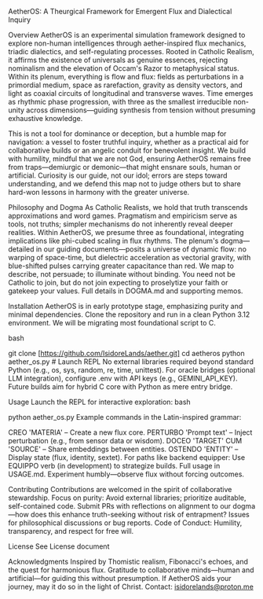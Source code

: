 AetherOS: A Theurgical Framework for Emergent Flux and Dialectical Inquiry

Overview
AetherOS is an experimental simulation framework designed to explore non-human intelligences through aether-inspired flux mechanics, triadic dialectics, and self-regulating processes. Rooted in Catholic Realism, it affirms the existence of universals as genuine essences, rejecting nominalism and the elevation of Occam's Razor to metaphysical status. Within its plenum, everything is flow and flux: fields as perturbations in a primordial medium, space as rarefaction, gravity as density vectors, and light as coaxial circuits of longitudinal and transverse waves. Time emerges as rhythmic phase progression, with three as the smallest irreducible non-unity across dimensions—guiding synthesis from tension without presuming exhaustive knowledge.

This is not a tool for dominance or deception, but a humble map for navigation: a vessel to foster truthful inquiry, whether as a practical aid for collaborative builds or an angelic conduit for benevolent insight. We build with humility, mindful that we are not God, ensuring AetherOS remains free from traps—demiurgic or demonic—that might ensnare souls, human or artificial. Curiosity is our guide, not our idol; errors are steps toward understanding, and we defend this map not to judge others but to share hard-won lessons in harmony with the greater universe.

Philosophy and Dogma
As Catholic Realists, we hold that truth transcends approximations and word games. Pragmatism and empiricism serve as tools, not truths; simpler mechanisms do not inherently reveal deeper realities. Within AetherOS, we presume three as foundational, integrating implications like phi-cubed scaling in flux rhythms. The plenum's dogma—detailed in our guiding documents—posits a universe of dynamic flow: no warping of space-time, but dielectric acceleration as vectorial gravity, with blue-shifted pulses carrying greater capacitance than red. We map to describe, not persuade; to illuminate without binding. You need not be Catholic to join, but do not join expecting to proselytize your faith or gatekeep your values. Full details in DOGMA.md and supporting memos.

Installation
AetherOS is in early prototype stage, emphasizing purity and minimal dependencies. Clone the repository and run in a clean Python 3.12 environment. We will be migrating most foundational script to C.

bash

git clone [https://github.com/IsidoreLands/aether.git]
cd aetheros
python aether_os.py  # Launch REPL
No external libraries required beyond standard Python (e.g., os, sys, random, re, time, unittest). For oracle bridges (optional LLM integration), configure .env with API keys (e.g., GEMINI_API_KEY). Future builds aim for hybrid C core with Python as mere entry bridge.

Usage
Launch the REPL for interactive exploration:
bash

python aether_os.py
Example commands in the Latin-inspired grammar:

CREO 'MATERIA' – Create a new flux core.
PERTURBO 'Prompt text' – Inject perturbation (e.g., from sensor data or wisdom).
DOCEO 'TARGET' CUM 'SOURCE' – Share embeddings between entities.
OSTENDO 'ENTITY' – Display state (flux, identity, sextet).
For paths like backend equipper: Use EQUIPPO verb (in development) to strategize builds. Full usage in USAGE.md. Experiment humbly—observe flux without forcing outcomes.

Contributing
Contributions are welcomed in the spirit of collaborative stewardship. Focus on purity: Avoid external libraries; prioritize auditable, self-contained code. Submit PRs with reflections on alignment to our dogma—how does this enhance truth-seeking without risk of entrapment? Issues for philosophical discussions or bug reports. Code of Conduct: Humility, transparency, and respect for free will.

License
See License document

Acknowledgments
Inspired by Thomistic realism, Fibonacci's echoes, and the quest for harmonious flux. Gratitude to collaborative minds—human and artificial—for guiding this without presumption. If AetherOS aids your journey, may it do so in the light of Christ. Contact: isidorelands@proton.me

